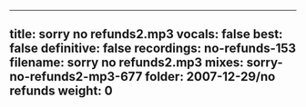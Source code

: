 
---
title: sorry no refunds2.mp3
vocals: false
best: false
definitive: false
recordings: no-refunds-153
filename: sorry no refunds2.mp3
mixes: sorry-no-refunds2-mp3-677
folder: 2007-12-29/no refunds
weight: 0
---
